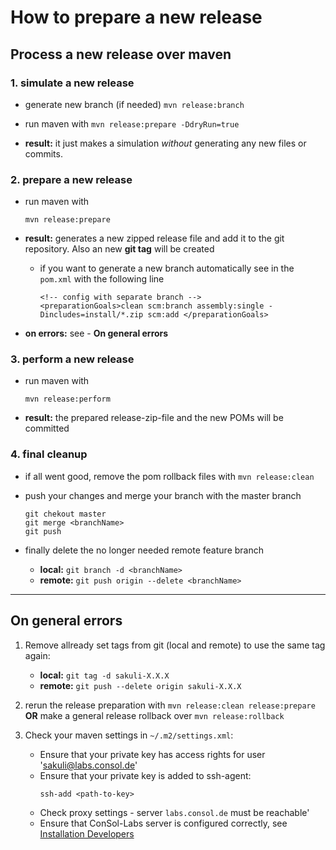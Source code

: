 How to prepare a new release
============================

## Process a new release over maven


### 1. simulate a new release
* generate new branch (if needed) `mvn release:branch`
        
* run maven with `mvn release:prepare -DdryRun=true`

* __result:__ it just makes a simulation _without_ generating any new files or commits.

### 2. prepare a new release
* run maven with

    `mvn release:prepare`

* __result:__ generates a new zipped release file and add it to the git repository. Also an new __git tag__ will be created
     * if you want to generate a new branch automatically  see in the `pom.xml` with the following line

        ```
        <!-- config with separate branch -->
        <preparationGoals>clean scm:branch assembly:single -Dincludes=install/*.zip scm:add </preparationGoals>
        ```

* __on errors:__ see - __On general errors__

### 3. perform a new release
* run maven with

    `mvn release:perform`

* __result:__ the prepared release-zip-file and the new POMs will be committed

### 4. final cleanup
* if all went good, remove the pom rollback files with `mvn release:clean`
* push your changes and merge your branch with the master branch

    ```
    git chekout master
    git merge <branchName>
    git push
    ```

* finally delete the no longer needed  remote feature branch
    * __local:__  `git branch -d <branchName>`
    * __remote:__  `git push origin --delete <branchName>`

- - -

## On general errors
1. Remove allready set tags from git (local and remote) to use the same tag again:
    * __local:__ `git tag -d sakuli-X.X.X`
    * __remote:__ `git push --delete origin sakuli-X.X.X`

2. rerun the release preparation with `mvn release:clean release:prepare`
   __OR__ make a general release rollback over `mvn release:rollback`
   
3. Check your maven settings in `~/.m2/settings.xml`:
   * Ensure that your private key has access rights for user 'sakuli@labs.consol.de'
   * Ensure that your private key is added to ssh-agent:
     ```
     ssh-add <path-to-key>
     ```
   * Check proxy settings - server `labs.consol.de` must be reachable'
   * Ensure that ConSol-Labs server is configured correctly, see [Installation Developers](installation-developers.md#database-setup)


